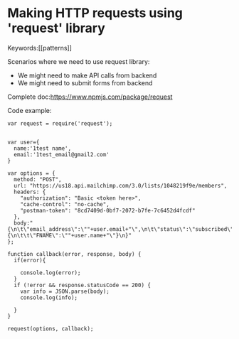 # Making HTTP requests using 'request' library
Keywords:[[patterns]]

Scenarios where we need to use request library:  
- We might need to make API calls from backend  
- We might need to submit forms from backend

Complete doc:https://www.npmjs.com/package/request

Code example:  
```
var request = require('request');
 

var user={
  name:'1test name',
  email:'1test_email@gmail2.com'
}

var options = {
  method: "POST",
  url: "https://us18.api.mailchimp.com/3.0/lists/1048219f9e/members",
  headers: {
    "authorization": "Basic <token here>",
    "cache-control": "no-cache",
    "postman-token": "8cd7409d-0bf7-2072-b7fe-7c6452d4fcdf"
  },
  body:"{\n\t\"email_address\":\""+user.email+"\",\n\t\"status\":\"subscribed\",\n\t\"merge_fields\":{\n\t\t\"FNAME\":\""+user.name+"\"}\n}"
};
 
function callback(error, response, body) {
  if(error){

    console.log(error);
  }
  if (!error && response.statusCode == 200) {
    var info = JSON.parse(body);
    console.log(info);

  }
}
 
request(options, callback);

```
